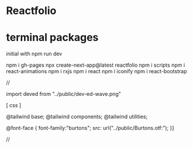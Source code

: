 # Reactfolio


# terminal packages
initial with  npm run dev

npm i gh-pages
npx create-next-app@latest reactfolio
npm i scripts
npm i react-animations
npm i rxjs
npm i react
npm i iconify
npm i react-bootstrap

// 

import deved from "../public/dev-ed-wave.png"



[ css ]

@tailwind base;
@tailwind components;
@tailwind utilities;

@font-face {
font-family:"burtons";
src: url("../public/Burtons.otf:");
}]

//